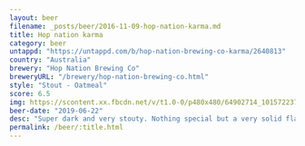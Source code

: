 ```yaml
---
layout: beer
filename: _posts/beer/2016-11-09-hop-nation-karma.md
title: Hop nation karma
category: beer
untappd: "https://untappd.com/b/hop-nation-brewing-co-karma/2640813"
country: "Australia"
brewery: "Hop Nation Brewing Co"
breweryURL: "/brewery/hop-nation-brewing-co.html"
style: "Stout - Oatmeal"
score: 6.5
img: https://scontent.xx.fbcdn.net/v/t1.0-0/p480x480/64902714_10157223731363745_1540674502164217856_o.jpg?_nc_cat=100&_nc_ohc=xrgF5NhokXEAQlFHnDAMtejDtCdY8LHsjOtqfwz4kN25p10LGku6T5rkA&_nc_ht=scontent.xx&oh=e93cfca21c7e4378dad0916318bd79e8&oe=5E52710A
beer-date: "2019-06-22"
desc: "Super dark and very stouty. Nothing special but a very solid flavour"
permalink: /beer/:title.html
---
```

